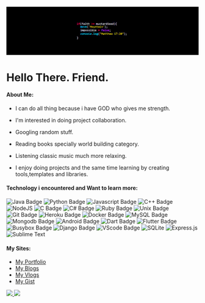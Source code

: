 ![Banner](banner.jpg)

# Hello There. Friend.

    
#### About Me:
- I can do all thing because i have GOD who gives me strength.

- I'm interested in doing project collaboration.

- Googling random stuff.

- Reading books specially world building category.

- Listening classic music much more relaxing.

- I enjoy doing projects and the same time learning by creating tools,templates and libraries.
    


  
#### Technology i encountered and Want to learn more:

![Java Badge](https://img.shields.io/badge/--red?style=?style=flat&logo=Java&logoColor=white)
![Python Badge](https://img.shields.io/badge/--blue?style=?style=flat&logo=Python&logoColor=white)
![Javascript Badge](https://img.shields.io/badge/--green?style=?style=flat&logo=javascript&logoColor=white)
![C++ Badge](https://img.shields.io/badge/--blue?style=?style=flat&logo=Cplusplus&logoColor=white)
![NodeJS](https://img.shields.io/badge/-6DA55F?style=flat&logo=node.js&logoColor=white)
![C Badge](https://img.shields.io/badge/--blue?style=?style=flat&logo=C&logoColor=white)
![C# Badge](https://img.shields.io/badge/--blue?style=?style=flat&logo=Csharp&logoColor=white)
![Ruby Badge](https://img.shields.io/badge/--red?style=?style=flat&logo=Ruby&logoColor=white)
![Unix Badge](https://img.shields.io/badge/-Unix-black?style=?style=flat&logo=Unix&logoColor=white)
![Git Badge](https://img.shields.io/badge/--orange?style=?style=flat&logo=Git&logoColor=white)
![Heroku Badge](https://img.shields.io/badge/--violet?style=?style=flat&logo=Heroku&logoColor=white)
![Docker Badge](https://img.shields.io/badge/--blue?style=?style=flat&logo=Docker&logoColor=white)
![MySQL Badge](https://img.shields.io/badge/--white?style=?style=flat&logo=MySQL&logoColor=blue)
![Mongodb Badge](https://img.shields.io/badge/--darkgreen?style=?style=flat&logo=Mongodb&logoColor=white)
![Android Badge](https://img.shields.io/badge/--white?style=?style=flat&logo=Android&logoColor=darkgreen)
![Dart Badge](https://img.shields.io/badge/--blue?style=?style=flat&logo=Dart&logoColor=white)
![Flutter Badge](https://img.shields.io/badge/--blue?style=?style=flat&logo=Flutter&logoColor=white)
![Busybox Badge](https://img.shields.io/badge/-Busybox-black?style=?style=flat&logo=Busybox&logoColor=white)
![Django Badge](https://img.shields.io/badge/-blue?style=?style=flat&logo=Django&logoColor=white)
![VScode Badge](https://img.shields.io/badge/--white?style=?style=flat&logo=visualstudiocode&logoColor=blue)
![SQLite](https://img.shields.io/badge/-%2307405e.svg?style=flat&logo=sqlite&logoColor=white)
![Express.js](https://img.shields.io/badge/-%23404d59.svg?style=flat&logo=express&logoColor=%2361DAFB)
![Sublime Text](https://img.shields.io/badge/-%23575757.svg?style=flat&logo=sublime-text&logoColor=important)

#### My Sites:
- [ My Portfolio](https://marcuwynu23.github.io)
- [ My Blogs](https://marcuwynu23.hashnode.dev/)
- [ My Vlogs]()
- [ My Gist](https://gist.github.com/marcuwynu23)

<div align="left">
  <a href="https://github.com/marcuwynu23">
  <img height="130em" src="https://github-readme-stats.vercel.app/api?username=marcuwynu23&count_private=true&show_icons=true&theme=dark&hide_rank=false"/>
  <img height="130em" src="https://github-readme-stats.vercel.app/api/top-langs/?username=marcuwynu23&langs_count=6&layout=compact&theme=dark"/>
</div>
